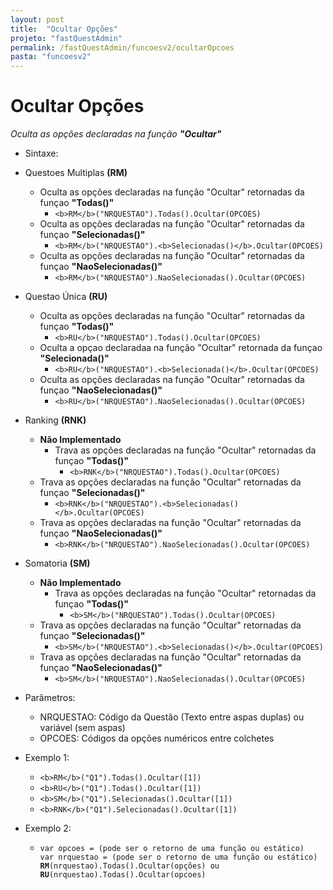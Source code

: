 ```yaml
---
layout: post
title:  "Ocultar Opções"
projeto: "fastQuestAdmin"
permalink: /fastQuestAdmin/funcoesv2/ocultarOpcoes
pasta: "funcoesv2"
---
```


# Ocultar Opções
*Oculta as opções declaradas na função **"Ocultar"***

- Sintaxe:
- Questoes Multiplas **(RM)**
  - Oculta as opções declaradas na função "Ocultar" retornadas da funçao **"Todas()"**
    - `<b>RM</b>("NRQUESTAO").Todas().Ocultar(OPCOES)`
  - Oculta as opções declaradas na função "Ocultar" retornadas da funçao **"Selecionadas()"**
    - `<b>RM</b>("NRQUESTAO").<b>Selecionadas()</b>.Ocultar(OPCOES)`
  - Oculta as opções declaradas na função "Ocultar" retornadas da funçao **"NaoSelecionadas()"**
    - `<b>RM</b>("NRQUESTAO").NaoSelecionadas().Ocultar(OPCOES)`
- Questao Única **(RU)**
    - Oculta as opções declaradas na função "Ocultar" retornadas da funçao **"Todas()"**
      - `<b>RU</b>("NRQUESTAO").Todas().Ocultar(OPCOES)`
    - Oculta a opçao declaradaa na função "Ocultar" retornada da funçao **"Selecionada()"**
      - `<b>RU</b>("NRQUESTAO").<b>Selecionada()</b>.Ocultar(OPCOES)`
    - Oculta as opções declaradas na função "Ocultar" retornadas da funçao **"NaoSelecionadas()"**
      - `<b>RU</b>("NRQUESTAO").NaoSelecionadas().Ocultar(OPCOES)`
- Ranking **(RNK)**
  - **Não Implementado**
    - Trava as opções declaradas na função "Ocultar" retornadas da funçao **"Todas()"**
      - `<b>RNK</b>("NRQUESTAO").Todas().Ocultar(OPCOES)`
  - Trava as opções declaradas na função "Ocultar" retornadas da funçao **"Selecionadas()"**
    - `<b>RNK</b>("NRQUESTAO").<b>Selecionadas()</b>.Ocultar(OPCOES)`
  - Trava as opções declaradas na função "Ocultar" retornadas da funçao **"NaoSelecionadas()"**
    - `<b>RNK</b>("NRQUESTAO").NaoSelecionadas().Ocultar(OPCOES)`
- Somatoria **(SM)**
  - **Não Implementado**
    - Trava as opções declaradas na função "Ocultar" retornadas da funçao **"Todas()"**
      - `<b>SM</b>("NRQUESTAO").Todas().Ocultar(OPCOES)`
  - Trava as opções declaradas na função "Ocultar" retornadas da funçao **"Selecionadas()"**
    - `<b>SM</b>("NRQUESTAO").<b>Selecionadas()</b>.Ocultar(OPCOES)`
  - Trava as opções declaradas na função "Ocultar" retornadas da funçao **"NaoSelecionadas()"**
    - `<b>SM</b>("NRQUESTAO").NaoSelecionadas().Ocultar(OPCOES)`
  
- Parâmetros:
  - NRQUESTAO: Código da Questão (Texto entre aspas duplas) ou variável (sem aspas)
  - OPCOES: Códigos da opções numéricos entre colchetes
- Exemplo 1:
  - `<b>RM</b>("Q1").Todas().Ocultar([1])`
  - `<b>RU</b>("Q1").Todas().Ocultar([1])`
  - `<b>SM</b>("Q1").Selecionadas().Ocultar([1])`
  - `<b>RNK</b>("Q1").Selecionadas().Ocultar([1])`
- Exemplo 2:
    - <pre>
      <code>var opcoes = (pode ser o retorno de uma função ou estático)
      var nrquestao = (pode ser o retorno de uma função ou estático)
      <b>RM</b>(nrquestao).Todas().Ocultar(opções) ou <b>RU</b>(nrquestao).Todas().Ocultar(opcoes)</code>
      </pre>
